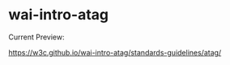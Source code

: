 # wai-intro-atag

Current Preview:

https://w3c.github.io/wai-intro-atag/standards-guidelines/atag/

